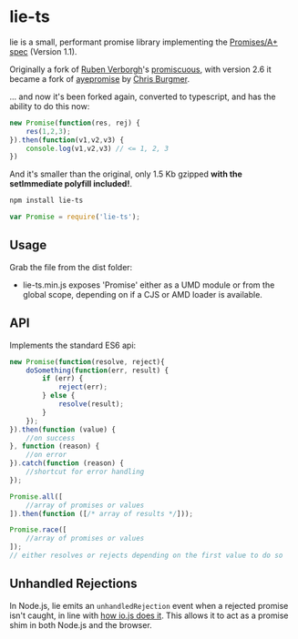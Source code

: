# lie-ts

lie is a small, performant promise library implementing the [Promises/A+ spec](http://promises-aplus.github.com/promises-spec/) (Version 1.1).

Originally a fork of [Ruben Verborgh](https://github.com/RubenVerborgh)'s [promiscuous](https://github.com/RubenVerborgh/promiscuous), with version 2.6 it became a fork of [ayepromise](https://github.com/cburgmer/ayepromise) by [Chris Burgmer](https://github.com/cburgmer).

... and now it's been forked again, converted to typescript, and has the ability to do this now:
```ts
new Promise(function(res, rej) {
    res(1,2,3);
}).then(function(v1,v2,v3) {
    console.log(v1,v2,v3) // <= 1, 2, 3
})
```

And it's smaller than the original, only 1.5 Kb gzipped **with the setImmediate polyfill included!**. 

```bash
npm install lie-ts
```

```javascript
var Promise = require('lie-ts');
```

## Usage

Grab the file from the dist folder:
- lie-ts.min.js exposes 'Promise' either as a UMD module or from the global scope, depending on if a CJS or AMD loader is available.

## API

Implements the standard ES6 api:

```js
new Promise(function(resolve, reject){
    doSomething(function(err, result) {
        if (err) {
            reject(err);
        } else {
            resolve(result);
        }
    });
}).then(function (value) {
    //on success
}, function (reason) {
    //on error
}).catch(function (reason) {
    //shortcut for error handling
});

Promise.all([
    //array of promises or values
]).then(function ([/* array of results */]));

Promise.race([
    //array of promises or values
]);
// either resolves or rejects depending on the first value to do so
```

## Unhandled Rejections

In Node.js, lie emits an `unhandledRejection` event when a rejected promise isn't caught, in line with [how io.js does it](https://iojs.org/api/process.html#process_event_unhandledrejection). This allows it to act as a promise shim in both Node.js and the browser.

